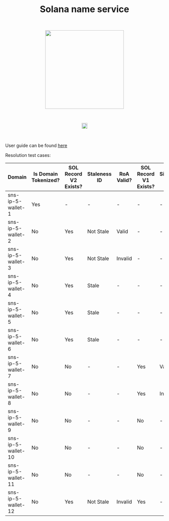 <h1 align="center">Solana name service</h1>
<br />
<p align="center">
<img width="250" src="https://i.imgur.com/nn7LMNV.png"/>
</p>
<br />
<p align="center">
<a href="https://badge.fury.io/js/@bonfida%2Fspl-name-service"><img src="https://badge.fury.io/js/@bonfida%2Fspl-name-service.svg" alt="npm version" height="18"></a>
</p>
<br />

User guide can be found [here](https://bonfida.github.io/solana-name-service-guide)

Resolution test cases:

| Domain             | Is Domain Tokenized? | SOL Record V2 Exists? | Staleness ID | RoA Valid? | SOL Record V1 Exists? | Signature Valid? | Registry Owner PDA? | User Allows PDA? | Owner          |                  Public key                  |
| ------------------ | -------------------- | --------------------- | ------------ | ---------- | --------------------- | ---------------- | ------------------- | ---------------- | -------------- | :------------------------------------------: |
| sns-ip-5-wallet-1  | Yes                  | -                     | -            | -          | -                     | -                | -                   | -                | NFT Owner      | ALd1XSrQMCPSRayYUoUZnp6KcP6gERfJhWzkP49CkXKs |
| sns-ip-5-wallet-2  | No                   | Yes                   | Not Stale    | Valid      | -                     | -                | -                   | -                | Record Content | AxwzQXhZNJb9zLyiHUQA12L2GL7CxvUNrp6neee6r3cA |
| sns-ip-5-wallet-3  | No                   | Yes                   | Not Stale    | Invalid    | -                     | -                | -                   | -                | Throw Error    |                      -                       |
| sns-ip-5-wallet-4  | No                   | Yes                   | Stale        | -          | -                     | -                | No                  | -                | Registry Owner | 7PLHHJawDoa4PGJUK3mUnusV7SEVwZwEyV5csVzm86J4 |
| sns-ip-5-wallet-5  | No                   | Yes                   | Stale        | -          | -                     | -                | Yes                 | Yes              | Registry Owner | 96GKJgm2W3P8Bae78brPrJf4Yi9AN1wtPJwg2XVQ2rMr |
| sns-ip-5-wallet-6  | No                   | Yes                   | Stale        | -          | -                     | -                | Yes                 | No               | Throw Error    |                      -                       |
| sns-ip-5-wallet-7  | No                   | No                    | -            | -          | Yes                   | Valid            | -                   | -                | Record Content | 53Ujp7go6CETvC7LTyxBuyopp5ivjKt6VSfixLm1pQrH |
| sns-ip-5-wallet-8  | No                   | No                    | -            | -          | Yes                   | Invalid          | -                   | -                | Registry Owner | ALd1XSrQMCPSRayYUoUZnp6KcP6gERfJhWzkP49CkXKs |
| sns-ip-5-wallet-9  | No                   | No                    | -            | -          | No                    | -                | No                  | -                | Registry Owner | ALd1XSrQMCPSRayYUoUZnp6KcP6gERfJhWzkP49CkXKs |
| sns-ip-5-wallet-10 | No                   | No                    | -            | -          | No                    | -                | Yes                 | Yes              | Registry Owner | 96GKJgm2W3P8Bae78brPrJf4Yi9AN1wtPJwg2XVQ2rMr |
| sns-ip-5-wallet-11 | No                   | No                    | -            | -          | No                    | -                | Yes                 | No               | Throw Error    |                      -                       |
| sns-ip-5-wallet-12 | No                   | Yes                   | Not Stale    | Invalid    | Yes                   | -                | -                   | -                | Throw Error    |                      -                       |

